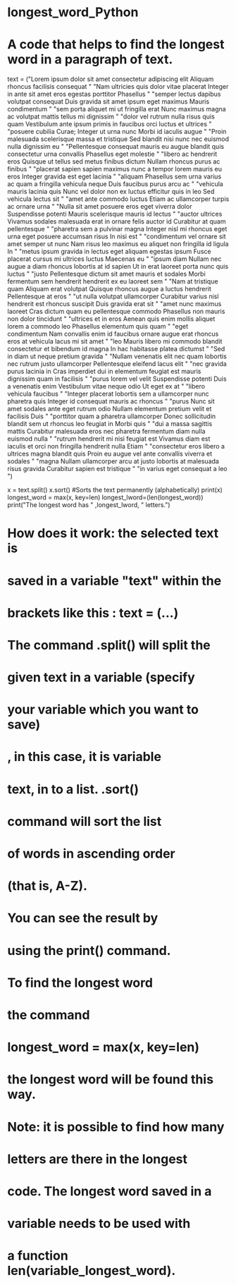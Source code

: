 # longest_word_Python
# A code that helps to find the longest word in a paragraph of text.

text = ("Lorem ipsum dolor sit amet consectetur adipiscing elit Aliquam rhoncus facilisis consequat "
        "Nam ultricies quis dolor vitae placerat Integer in ante sit amet eros egestas porttitor Phasellus "
        "semper lectus dapibus volutpat consequat Duis gravida sit amet ipsum eget maximus Mauris condimentum "
        "sem porta aliquet mi ut fringilla erat Nunc maximus magna ac volutpat mattis tellus mi dignissim "
        "dolor vel rutrum nulla risus quis quam Vestibulum ante ipsum primis in faucibus orci luctus et ultrices "
        "posuere cubilia Curae; Integer ut urna nunc Morbi id iaculis augue "
        "Proin malesuada scelerisque massa et tristique Sed blandit nisi nunc nec euismod nulla dignissim eu "
        "Pellentesque consequat mauris eu augue blandit quis consectetur urna convallis Phasellus eget molestie "
        "libero ac hendrerit eros Quisque ut tellus sed metus finibus dictum Nullam rhoncus purus ac finibus "
        "placerat sapien sapien maximus nunc a tempor lorem mauris eu eros Integer gravida est eget lacinia "
        "aliquam Phasellus sem urna varius ac quam a fringilla vehicula neque Duis faucibus purus arcu ac "
        "vehicula mauris lacinia quis Nunc vel dolor non ex luctus efficitur quis in leo Sed vehicula lectus sit "
        "amet ante commodo luctus Etiam ac ullamcorper turpis ac ornare urna "
        "Nulla sit amet posuere eros eget viverra dolor Suspendisse potenti Mauris scelerisque mauris id lectus "
        "auctor ultrices Vivamus sodales malesuada erat in ornare felis auctor id Curabitur at quam pellentesque "
        "pharetra sem a pulvinar magna Integer nisl mi rhoncus eget urna eget posuere accumsan risus In nisi est "
        "condimentum vel ornare sit amet semper ut nunc Nam risus leo maximus eu aliquet non fringilla id ligula In "
        "metus ipsum gravida in lectus eget aliquam egestas ipsum Fusce placerat cursus mi ultrices luctus Maecenas eu "
        "ipsum diam Nullam nec augue a diam rhoncus lobortis at id sapien Ut in erat laoreet porta nunc quis luctus "
        "justo Pellentesque dictum sit amet mauris et sodales Morbi fermentum sem hendrerit hendrerit ex eu laoreet sem "
        "Nam at tristique quam Aliquam erat volutpat Quisque rhoncus augue a luctus hendrerit Pellentesque at eros "
        "ut nulla volutpat ullamcorper Curabitur varius nisl hendrerit est rhoncus suscipit Duis gravida erat sit "
        "amet nunc maximus laoreet Cras dictum quam eu pellentesque commodo Phasellus non mauris non dolor tincidunt "
        "ultrices et in eros Aenean quis enim mollis aliquet lorem a commodo leo Phasellus elementum quis quam "
        "eget condimentum Nam convallis enim id faucibus ornare augue erat rhoncus eros at vehicula lacus mi sit amet "
        "leo Mauris libero mi commodo blandit consectetur et bibendum id magna In hac habitasse platea dictumst "
        "Sed in diam ut neque pretium gravida "
        "Nullam venenatis elit nec quam lobortis nec rutrum justo ullamcorper Pellentesque eleifend lacus elit "
        "nec gravida purus lacinia in Cras imperdiet dui in elementum feugiat est mauris dignissim quam in facilisis "
        "purus lorem vel velit Suspendisse potenti Duis a venenatis enim Vestibulum vitae neque odio Ut eget ex at "
        "libero vehicula faucibus "
        "Integer placerat lobortis sem a ullamcorper nunc pharetra quis Integer id consequat mauris ac rhoncus "
        "purus Nunc sit amet sodales ante eget rutrum odio Nullam elementum pretium velit et facilisis Duis "
        "porttitor quam a pharetra ullamcorper Donec sollicitudin blandit sem ut rhoncus leo feugiat in Morbi quis "
        "dui a massa sagittis mattis Curabitur malesuada eros nec pharetra fermentum diam nulla euismod nulla "
        "rutrum hendrerit mi nisi feugiat est Vivamus diam est iaculis et orci non fringilla hendrerit nulla Etiam "
        "consectetur eros libero a ultrices magna blandit quis Proin eu augue vel ante convallis viverra et sodales "
        "magna Nullam ullamcorper arcu at justo lobortis at malesuada risus gravida Curabitur sapien est tristique "
        "in varius eget consequat a leo ")

x = text.split()
x.sort() #Sorts the text permanently (alphabetically)
print(x) 
longest_word = max(x, key=len)
longest_lword=(len(longest_word))
print("The longest word has " ,longest_lword, " letters.")

# How does it work: the selected text is 
# saved in a variable "text" within the
# brackets like this : text = (...)

# The command .split() will split the
# given text in a variable (specify
# your variable which you want to save)
# , in this case, it is variable
# text, in to a list. .sort()
# command will sort the list
# of words in ascending order
# (that is, A-Z).
# You can see the result by 
# using the print() command.

# To find the longest word
# the command 
# longest_word = max(x, key=len)
# the longest word will be found this way.

# Note: it is possible to find how many 
# letters are there in the longest
# code. The longest word saved in a
# variable needs to be used with
# a function len(variable_longest_word).
